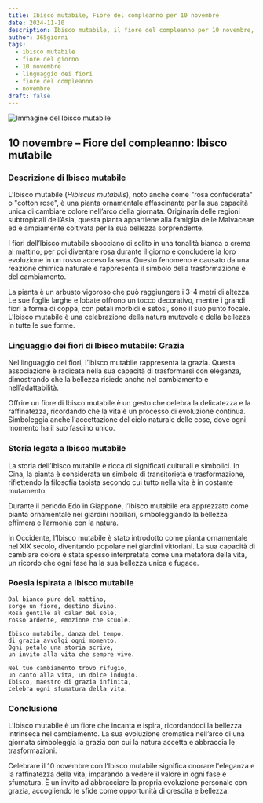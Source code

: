 ```yaml
---
title: Ibisco mutabile, Fiore del compleanno per 10 novembre
date: 2024-11-10
description: Ibisco mutabile, il fiore del compleanno per 10 novembre, è il simbolo di Grazia. Scopri il suo significato unico, le storie affascinanti e la poesia che celebra la sua bellezza.
author: 365giorni
tags:
  - ibisco mutabile
  - fiore del giorno
  - 10 novembre
  - linguaggio dei fiori
  - fiore del compleanno
  - novembre
draft: false
---
```


![Immagine del Ibisco mutabile](https://cdn.pixabay.com/photo/2019/08/10/14/04/hibiscus-mutabilis-4397033_1280.jpg)

## 10 novembre – Fiore del compleanno: Ibisco mutabile

### Descrizione di Ibisco mutabile

L’Ibisco mutabile (_Hibiscus mutabilis_), noto anche come "rosa confederata" o "cotton rose", è una pianta ornamentale affascinante per la sua capacità unica di cambiare colore nell’arco della giornata. Originaria delle regioni subtropicali dell’Asia, questa pianta appartiene alla famiglia delle Malvaceae ed è ampiamente coltivata per la sua bellezza sorprendente.

I fiori dell’Ibisco mutabile sbocciano di solito in una tonalità bianca o crema al mattino, per poi diventare rosa durante il giorno e concludere la loro evoluzione in un rosso acceso la sera. Questo fenomeno è causato da una reazione chimica naturale e rappresenta il simbolo della trasformazione e del cambiamento.

La pianta è un arbusto vigoroso che può raggiungere i 3-4 metri di altezza. Le sue foglie larghe e lobate offrono un tocco decorativo, mentre i grandi fiori a forma di coppa, con petali morbidi e setosi, sono il suo punto focale. L’Ibisco mutabile è una celebrazione della natura mutevole e della bellezza in tutte le sue forme.

### Linguaggio dei fiori di Ibisco mutabile: Grazia

Nel linguaggio dei fiori, l’Ibisco mutabile rappresenta la grazia. Questa associazione è radicata nella sua capacità di trasformarsi con eleganza, dimostrando che la bellezza risiede anche nel cambiamento e nell’adattabilità.

Offrire un fiore di Ibisco mutabile è un gesto che celebra la delicatezza e la raffinatezza, ricordando che la vita è un processo di evoluzione continua. Simboleggia anche l'accettazione del ciclo naturale delle cose, dove ogni momento ha il suo fascino unico.

### Storia legata a Ibisco mutabile

La storia dell’Ibisco mutabile è ricca di significati culturali e simbolici. In Cina, la pianta è considerata un simbolo di transitorietà e trasformazione, riflettendo la filosofia taoista secondo cui tutto nella vita è in costante mutamento.

Durante il periodo Edo in Giappone, l’Ibisco mutabile era apprezzato come pianta ornamentale nei giardini nobiliari, simboleggiando la bellezza effimera e l’armonia con la natura.

In Occidente, l’Ibisco mutabile è stato introdotto come pianta ornamentale nel XIX secolo, diventando popolare nei giardini vittoriani. La sua capacità di cambiare colore è stata spesso interpretata come una metafora della vita, un ricordo che ogni fase ha la sua bellezza unica e fugace.

### Poesia ispirata a Ibisco mutabile

```
Dal bianco puro del mattino,  
sorge un fiore, destino divino.  
Rosa gentile al calar del sole,  
rosso ardente, emozione che scuole.  

Ibisco mutabile, danza del tempo,  
di grazia avvolgi ogni momento.  
Ogni petalo una storia scrive,  
un invito alla vita che sempre vive.  

Nel tuo cambiamento trovo rifugio,  
un canto alla vita, un dolce indugio.  
Ibisco, maestro di grazia infinita,  
celebra ogni sfumatura della vita.  
```

### Conclusione

L’Ibisco mutabile è un fiore che incanta e ispira, ricordandoci la bellezza intrinseca nel cambiamento. La sua evoluzione cromatica nell’arco di una giornata simboleggia la grazia con cui la natura accetta e abbraccia le trasformazioni.

Celebrare il 10 novembre con l’Ibisco mutabile significa onorare l'eleganza e la raffinatezza della vita, imparando a vedere il valore in ogni fase e sfumatura. È un invito ad abbracciare la propria evoluzione personale con grazia, accogliendo le sfide come opportunità di crescita e bellezza.